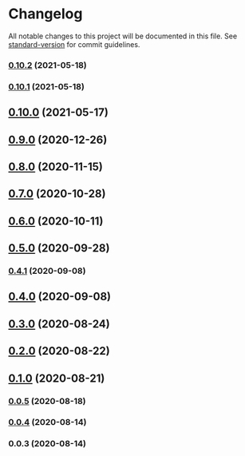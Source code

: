 # Changelog

All notable changes to this project will be documented in this file. See [standard-version](https://github.com/conventional-changelog/standard-version) for commit guidelines.

### [0.10.2](https://github.com/tewen/data-mining-tools/compare/v0.10.1...v0.10.2) (2021-05-18)



### [0.10.1](https://github.com/tewen/data-mining-tools/compare/v0.10.0...v0.10.1) (2021-05-18)



## [0.10.0](https://github.com/tewen/data-mining-tools/compare/v0.9.0...v0.10.0) (2021-05-17)



## [0.9.0](https://github.com/tewen/data-mining-tools/compare/v0.8.0...v0.9.0) (2020-12-26)



## [0.8.0](https://github.com/tewen/data-mining-tools/compare/v0.7.0...v0.8.0) (2020-11-15)



## [0.7.0](https://github.com/tewen/data-mining-tools/compare/v0.6.0...v0.7.0) (2020-10-28)



## [0.6.0](https://github.com/tewen/data-mining-tools/compare/v0.5.0...v0.6.0) (2020-10-11)



## [0.5.0](https://github.com/tewen/data-mining-tools/compare/v0.4.1...v0.5.0) (2020-09-28)



### [0.4.1](https://github.com/tewen/data-mining-tools/compare/v0.4.0...v0.4.1) (2020-09-08)



## [0.4.0](https://github.com/tewen/data-mining-tools/compare/v0.3.0...v0.4.0) (2020-09-08)



## [0.3.0](https://github.com/tewen/data-mining-tools/compare/v0.2.0...v0.3.0) (2020-08-24)



## [0.2.0](https://github.com/tewen/data-mining-tools/compare/v0.1.0...v0.2.0) (2020-08-22)



## [0.1.0](https://github.com/tewen/data-mining-tools/compare/v0.0.5...v0.1.0) (2020-08-21)



### [0.0.5](https://github.com/tewen/data-mining-tools/compare/v0.0.4...v0.0.5) (2020-08-18)



### [0.0.4](https://github.com/tewen/data-mining-tools/compare/v0.0.3...v0.0.4) (2020-08-14)



### 0.0.3 (2020-08-14)
